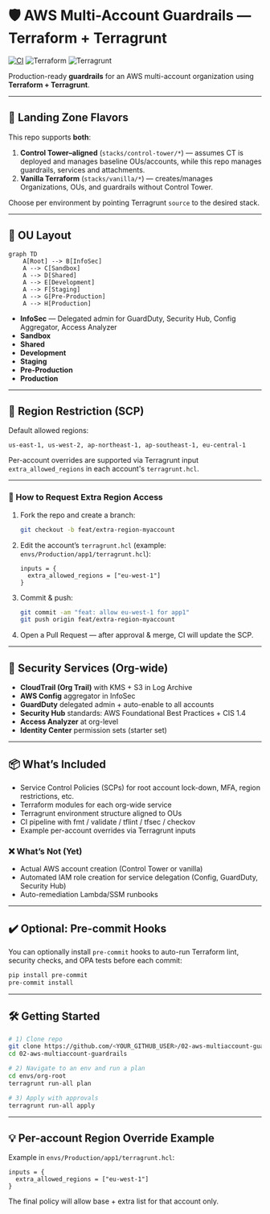 # 🛡️ AWS Multi-Account Guardrails — Terraform + Terragrunt

[![CI](https://github.com/hexhaust/02-aws-multiaccount-guardrails/actions/workflows/ci.yaml/badge.svg)](https://github.com/hexhaust/02-aws-multiaccount-guardrails/actions/workflows/ci.yaml)
![Terraform](https://img.shields.io/badge/Terraform-%5E1.5-blue?logo=terraform)
![Terragrunt](https://img.shields.io/badge/Terragrunt-%5E0.66-blue)

Production-ready **guardrails** for an AWS multi-account organization using **Terraform + Terragrunt**.

---

## 🚀 Landing Zone Flavors

This repo supports **both**:

1. **Control Tower–aligned** (`stacks/control-tower/*`) — assumes CT is deployed and manages baseline OUs/accounts, while this repo manages guardrails, services and attachments.
2. **Vanilla Terraform** (`stacks/vanilla/*`) — creates/manages Organizations, OUs, and guardrails without Control Tower.

Choose per environment by pointing Terragrunt `source` to the desired stack.

---

## 🏢 OU Layout

```mermaid
graph TD
    A[Root] --> B[InfoSec]
    A --> C[Sandbox]
    A --> D[Shared]
    A --> E[Development]
    A --> F[Staging]
    A --> G[Pre-Production]
    A --> H[Production]
```

* **InfoSec** — Delegated admin for GuardDuty, Security Hub, Config Aggregator, Access Analyzer
* **Sandbox**
* **Shared**
* **Development**
* **Staging**
* **Pre-Production**
* **Production**

---

## 🚧 Region Restriction (SCP)

Default allowed regions:

```
us-east-1, us-west-2, ap-northeast-1, ap-southeast-1, eu-central-1
```

Per-account overrides are supported via Terragrunt input `extra_allowed_regions` in each account's `terragrunt.hcl`.

---

### 📝 How to Request Extra Region Access

1. Fork the repo and create a branch:

   ```bash
   git checkout -b feat/extra-region-myaccount
   ```
2. Edit the account’s `terragrunt.hcl` (example: `envs/Production/app1/terragrunt.hcl`):

   ```hcl
   inputs = {
     extra_allowed_regions = ["eu-west-1"]
   }
   ```
3. Commit & push:

   ```bash
   git commit -am "feat: allow eu-west-1 for app1"
   git push origin feat/extra-region-myaccount
   ```
4. Open a Pull Request — after approval & merge, CI will update the SCP.

---

## 🔐 Security Services (Org-wide)

* **CloudTrail (Org Trail)** with KMS + S3 in Log Archive
* **AWS Config** aggregator in InfoSec
* **GuardDuty** delegated admin + auto-enable to all accounts
* **Security Hub** standards: AWS Foundational Best Practices + CIS 1.4
* **Access Analyzer** at org-level
* **Identity Center** permission sets (starter set)

---

## 📦 What’s Included

* Service Control Policies (SCPs) for root account lock-down, MFA, region restrictions, etc.
* Terraform modules for each org-wide service
* Terragrunt environment structure aligned to OUs
* CI pipeline with fmt / validate / tflint / tfsec / checkov
* Example per-account overrides via Terragrunt inputs

### ❌ What’s Not (Yet)

* Actual AWS account creation (Control Tower or vanilla)
* Automated IAM role creation for service delegation (Config, GuardDuty, Security Hub)
* Auto-remediation Lambda/SSM runbooks

---

## ✔️ Optional: Pre-commit Hooks

You can optionally install `pre-commit` hooks to auto-run Terraform lint, security checks, and OPA tests before each commit:

```bash
pip install pre-commit
pre-commit install
```

---

## 🛠️ Getting Started

```bash
# 1) Clone repo
git clone https://github.com/<YOUR_GITHUB_USER>/02-aws-multiaccount-guardrails.git
cd 02-aws-multiaccount-guardrails

# 2) Navigate to an env and run a plan
cd envs/org-root
terragrunt run-all plan

# 3) Apply with approvals
terragrunt run-all apply
```

---

## 💡 Per-account Region Override Example

Example in `envs/Production/app1/terragrunt.hcl`:

```hcl
inputs = {
  extra_allowed_regions = ["eu-west-1"]
}
```

The final policy will allow base + extra list for that account only.
